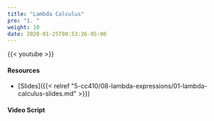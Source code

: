 ```yaml
---
title: "Lambda Calculus"
pre: "1. "
weight: 10
date: 2020-01-25T00:53:26-05:00
---
```


{{< youtube >}}

<!-- TODO FIXME -->

#### Resources

* [Slides]({{< relref "5-cc410/08-lambda-expressions/01-lambda-calculus-slides.md" >}})

#### Video Script

